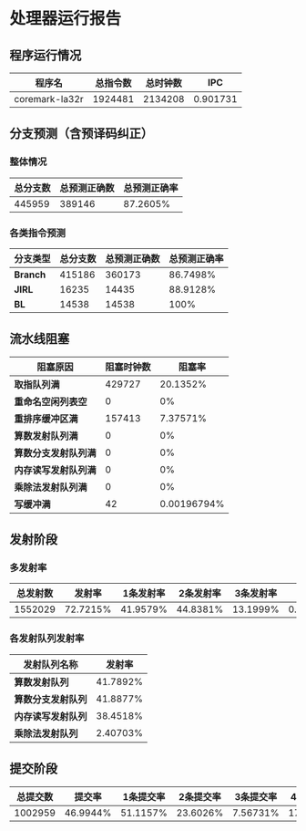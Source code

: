 # 处理器运行报告
## 程序运行情况
|程序名|总指令数|总时钟数|IPC|
|---|---|---|---|
|coremark-la32r|1924481|2134208|0.901731|

## 分支预测（含预译码纠正）
### 整体情况
|总分支数|总预测正确数|总预测正确率|
|---|---|---|
|445959|389146|87.2605%|

### 各类指令预测
|分支类型|总分支数|总预测正确数|总预测正确率|
|---|---|---|---|
|**Branch**| 415186 | 360173 | 86.7498%|
|**JIRL**| 16235 | 14435 | 88.9128%|
|**BL**| 14538 | 14538 | 100%|

## 流水线阻塞
|阻塞原因|阻塞时钟数|阻塞率|
|---|---|---|
|**取指队列满**| 429727 | 20.1352%|
|**重命名空闲列表空**|0 | 0%|
|**重排序缓冲区满**|157413 | 7.37571%|
|**算数发射队列满**|0 | 0%|
|**算数分支发射队列满**|0 | 0%|
|**内存读写发射队列满**|0 | 0%|
|**乘除法发射队列满**|0 | 0%|
|**写缓冲满**|42 | 0.00196794%|

## 发射阶段
### 多发射率
|总发射数|发射率|1条发射率|2条发射率|3条发射率|4条发射率|
|---|---|---|---|---|---|
|1552029|72.7215%|41.9579%|44.8381%|13.1999%|0.0040592%|

### 各发射队列发射率
|发射队列名称|发射率|
|---|---|
|**算数发射队列**|41.7892%|
|**算数分支发射队列**|41.8877%|
|**内存读写发射队列**|38.4518%|
|**乘除法发射队列**|2.40703%|

## 提交阶段
|总提交数|提交率|1条提交率|2条提交率|3条提交率|4条提交率|
|---|---|---|---|---|---|
|1002959|46.9944%|51.1157%|23.6026%|7.56731%|17.7144%|
